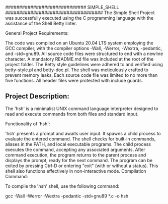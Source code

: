 #############################   SIMPLE_SHELL ###################################
The Simple Shell Project was successfully executed using the C programming language with the assistance of the Shell Betty linter.

General Project Requirements:

The code was compiled on an Ubuntu 20.04 LTS system employing the GCC compiler, with the compiler options -Wall, -Werror, -Wextra, -pedantic, and -std=gnu89.
All source code files were structured to end with a newline character.
A mandatory README.md file was included at the root of the project folder.
The Betty style guidelines were adhered to and verified using betty-style.pl and betty-doc.pl.
The shell was meticulously crafted to prevent memory leaks.
Each source code file was limited to no more than five functions.
All header files were protected with include guards.

Project Description:
--------------------
The 'hsh' is a minimalist UNIX command language interpreter designed to read and execute commands from both files and standard input.

Functionality of 'hsh':

'hsh' presents a prompt and awaits user input.
It spawns a child process to evaluate the entered command.
The shell checks for built-in commands, aliases in the PATH, and local executable programs.
The child process executes the command, accepting any associated arguments.
After command execution, the program returns to the parent process and displays the prompt, ready for the next command.
The program can be exited by pressing Ctrl-D or entering "exit" (with or without a status).
This shell also functions effectively in non-interactive mode.
Compilation Command:

To compile the 'hsh' shell, use the following command:

gcc -Wall -Werror -Wextra -pedantic -std=gnu89 *.c -o hsh

